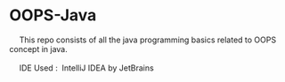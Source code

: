 # OOPS-Java
&emsp; This repo consists of all the java programming basics related to OOPS concept in java.
<br>
<br>
&emsp; IDE Used :&nbsp; IntelliJ IDEA by JetBrains
